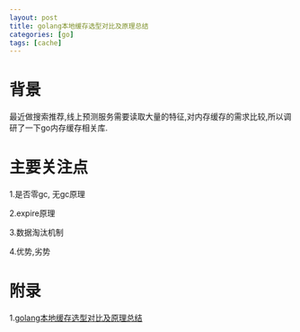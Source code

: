 ```yaml
---
layout: post 
title: golang本地缓存选型对比及原理总结
categories: [go]
tags: [cache]
---
```


# 背景
最近做搜索推荐,线上预测服务需要读取大量的特征,对内存缓存的需求比较,所以调研了一下go内存缓存相关库.

# 主要关注点
1.是否零gc, 无gc原理

2.expire原理

3.数据淘汰机制

4.优势,劣势

# 附录
1.[golang本地缓存选型对比及原理总结](https://www.163.com/dy/article/H3AU20L20518R7MO.html)